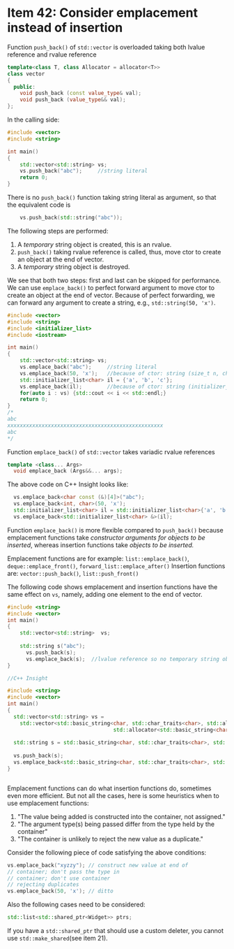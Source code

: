 # Item 42: Consider emplacement instead of insertion

Function `push_back()` of `std::vector` is overloaded taking both lvalue reference and rvalue reference
```c++
template<class T, class Allocator = allocator<T>>
class vector
{
  public:
    void push_back (const value_type& val);
    void push_back (value_type&& val);
};
```
In the calling side:

```c++
#include <vector>
#include <string>

int main()
{
    std::vector<std::string> vs;
    vs.push_back("abc");     //string literal
    return 0;
}
```

There is no `push_back()` function taking string literal as argument, so that the equivalent code is
```c++
    vs.push_back(std::string("abc"));
```
The following steps are performed:
1. A *temporary* string object is created, this is an rvalue.
2. `push_back()` taking rvalue reference is called, thus, move ctor to create an object at the end of vector.
3. A *temporary* string object is destroyed.

We see that both two steps: first and last can be skipped for performance. We can use `emplace_back()` to perfect forward argument to move ctor to create an object at the end of vector.
Because of perfect forwarding, we can forward any argument to create a string, e.g., `std::string(50, 'x')`.
```c++
#include <vector>
#include <string>
#include <initializer_list>
#include <iostream>

int main()
{
    std::vector<std::string> vs;
    vs.emplace_back("abc");     //string literal
    vs.emplace_back(50, 'x');   //because of ctor: string (size_t n, char c);
    std::initializer_list<char> il = {'a', 'b', 'c'};
    vs.emplace_back(il);        //because of ctor: string (initializer_list<char> il);
    for(auto i : vs) {std::cout << i << std::endl;}
    return 0;
}
/*
abc
xxxxxxxxxxxxxxxxxxxxxxxxxxxxxxxxxxxxxxxxxxxxxxxxxx
abc
*/
```
Function `emplace_back()` of `std::vector` takes variadic rvalue references

```c++
template <class... Args>
  void emplace_back (Args&&... args);
```

The above code on C++ Insight looks like:
```c++
  vs.emplace_back<char const (&)[4]>("abc");
  vs.emplace_back<int, char>(50, 'x');
  std::initializer_list<char> il = std::initializer_list<char>{'a', 'b', 'c'};
  vs.emplace_back<std::initializer_list<char> &>(il);
```

Function `emplace_back()` is more flexible compared to `push_back()` because emplacement functions take *constructor arguments for objects to be inserted*, whereas insertion functions take *objects to be inserted.*

Emplacement functions are for example: `list::emplace_back()`, `deque::emplace_front()`, `forward_list::emplace_after()`
Insertion functions are: `vector::push_back()`, `list::push_front()`

The following code shows emplacement and insertion functions have the same effect on `vs`, namely, adding one element to the end of vector.
```c++
#include <string>
#include <vector>
int main()
{
    std::vector<std::string>  vs;
  
  	std::string s("abc");
	  vs.push_back(s);
	  vs.emplace_back(s);  //lvalue reference so no temporary string object created
}

//C++ Insight

#include <string>
#include <vector>
int main()
{
  std::vector<std::string> vs = 
    std::vector<std::basic_string<char, std::char_traits<char>, std::allocator<char> >, 
                                  std::allocator<std::basic_string<char, std::char_traits<char>, std::allocator<char> > > >();
  
  std::string s = std::basic_string<char, std::char_traits<char>, std::allocator<char> >("abc", std::allocator<char>());
  
  vs.push_back(s);
  vs.emplace_back<std::basic_string<char, std::char_traits<char>, std::allocator<char> > &>(s);
}



```
Emplacement functions can do what insertion functions do, sometimes even more efficient. But not all the cases, here is some heuristics when to use emplacement functions:
1. "The value being added is constructed into the container, not assigned." 
2. "The argument type(s) being passed differ from the type held by the container"
3. "The container is unlikely to reject the new value as a duplicate."

Consider the following piece of code satisfying the above conditions:

```c++
vs.emplace_back("xyzzy"); // construct new value at end of
// container; don't pass the type in
// container; don't use container
// rejecting duplicates
vs.emplace_back(50, 'x'); // ditto
```

Also the following cases need to be considered:

```c++
std::list<std::shared_ptr<Widget>> ptrs;
```

If you have a `std::shared_ptr` that should use a custom deleter, you cannot use `std::make_shared`(see item 21).
